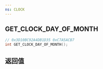 ```yaml
---
ns: CLOCK
---
```

## GET_CLOCK_DAY_OF_MONTH

```c
// 0x3D10BC92A4DB1D35 0xC7A5ACB7
int GET_CLOCK_DAY_OF_MONTH();
```


## 返回值
